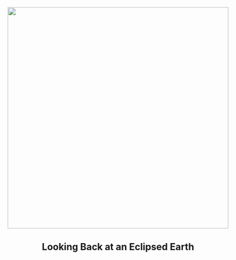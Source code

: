 
<p align="center"><img src="https://apod.nasa.gov/apod/image/2403/eclipse99_mir_960.jpg" width="500" height="500"></p>
<h2 align="center"> Looking Back at an Eclipsed Earth </h2>
